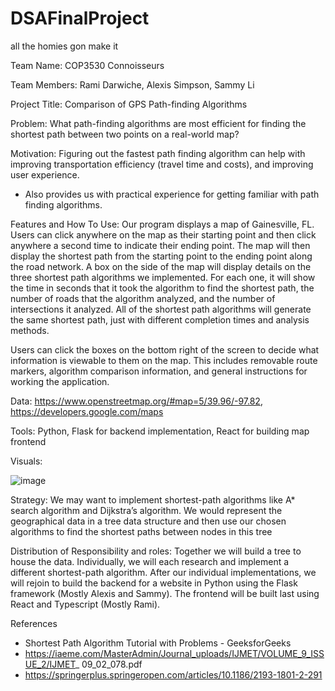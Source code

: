 # DSAFinalProject
all the homies gon make it

Team Name: COP3530 Connoisseurs

Team Members: Rami Darwiche, Alexis Simpson, Sammy Li

Project Title: Comparison of GPS Path-finding Algorithms

Problem: What path-finding algorithms are most efficient for finding the shortest path
between two points on a real-world map?

Motivation: Figuring out the fastest path finding algorithm can help with improving
transportation efficiency (travel time and costs), and improving user experience.
- Also provides us with practical experience for getting familiar with path finding
algorithms.

Features and How To Use:
Our program displays a map of Gainesville, FL. Users can click anywhere on the map as their starting point and then click anywhere a second time to indicate their ending point. The map will then display the shortest path from the starting point to the ending point along the road network. A box on the side of the map will display details on the three shortest path algorithms we implemented. For each one, it will show the time in seconds that it took the algorithm to find the shortest path, the number of roads that the algorithm analyzed, and the number of intersections it analyzed. All of the shortest path algorithms will generate the same shortest path, just with different completion times and analysis methods.

Users can click the boxes on the bottom right of the screen to decide what information is viewable to them on the map. This includes removable route markers, algorithm comparison information, and general instructions for working the application.

Data: https://www.openstreetmap.org/#map=5/39.96/-97.82,
https://developers.google.com/maps

Tools: Python, Flask for backend implementation, React for building map frontend

Visuals:

![image](https://github.com/user-attachments/assets/a76a1ce9-711c-47b9-8beb-e1cf230ce087)

Strategy: We may want to implement shortest-path algorithms like A* search algorithm
and Dijkstra’s algorithm. We would represent the geographical data in a tree data
structure and then use our chosen algorithms to find the shortest paths between nodes
in this tree

Distribution of Responsibility and roles: Together we will build a tree to house the data.
Individually, we will each research and implement a different shortest-path algorithm.
After our individual implementations, we will rejoin to build the backend for a website in
Python using the Flask framework (Mostly Alexis and Sammy). The frontend will be built
last using React and Typescript (Mostly Rami).

References
- Shortest Path Algorithm Tutorial with Problems - GeeksforGeeks
- https://iaeme.com/MasterAdmin/Journal_uploads/IJMET/VOLUME_9_ISSUE_2/IJMET_
09_02_078.pdf
- https://springerplus.springeropen.com/articles/10.1186/2193-1801-2-291

